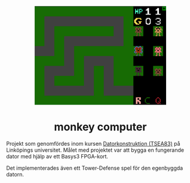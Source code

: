 <div align="center">
  <img width="70%"; src="docs/screenshot.png" />
  <h1>monkey computer</h1>
</div>

Projekt som genomfördes inom kursen [Datorkonstruktion (TSEA83)](https://studieinfo.liu.se/kurs/TSEA83/vt-2024) på Linköpings universitet. Målet med projektet var att bygga en fungerande dator med hjälp av ett Basys3 FPGA-kort.

Det implementerades även ett Tower-Defense spel för den egenbyggda datorn.
